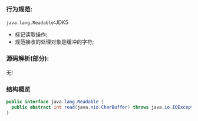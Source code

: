 ### 行为规范:  
`java.lang.Readable`:JDK5  
- 标记读取操作;  
- 规范接收的处理对象是缓冲的字符;  

### 源码解析(部分):  
无!

### 结构概览  
```java
public interface java.lang.Readable {
  public abstract int read(java.nio.CharBuffer) throws java.io.IOException;
}
```  

